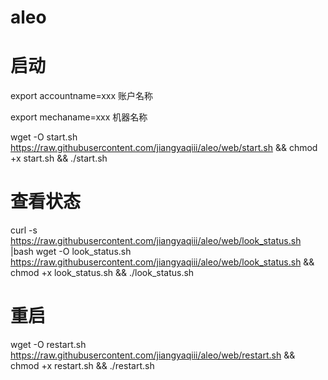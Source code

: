 # aleo

# 启动

 export accountname=xxx 账户名称
 
 export mechaname=xxx 机器名称

 wget -O start.sh https://raw.githubusercontent.com/jiangyaqiii/aleo/web/start.sh && chmod +x start.sh && ./start.sh
 
# 查看状态
curl -s https://raw.githubusercontent.com/jiangyaqiii/aleo/web/look_status.sh |bash
wget -O look_status.sh https://raw.githubusercontent.com/jiangyaqiii/aleo/web/look_status.sh && chmod +x look_status.sh && ./look_status.sh

# 重启
wget -O restart.sh https://raw.githubusercontent.com/jiangyaqiii/aleo/web/restart.sh && chmod +x restart.sh && ./restart.sh

